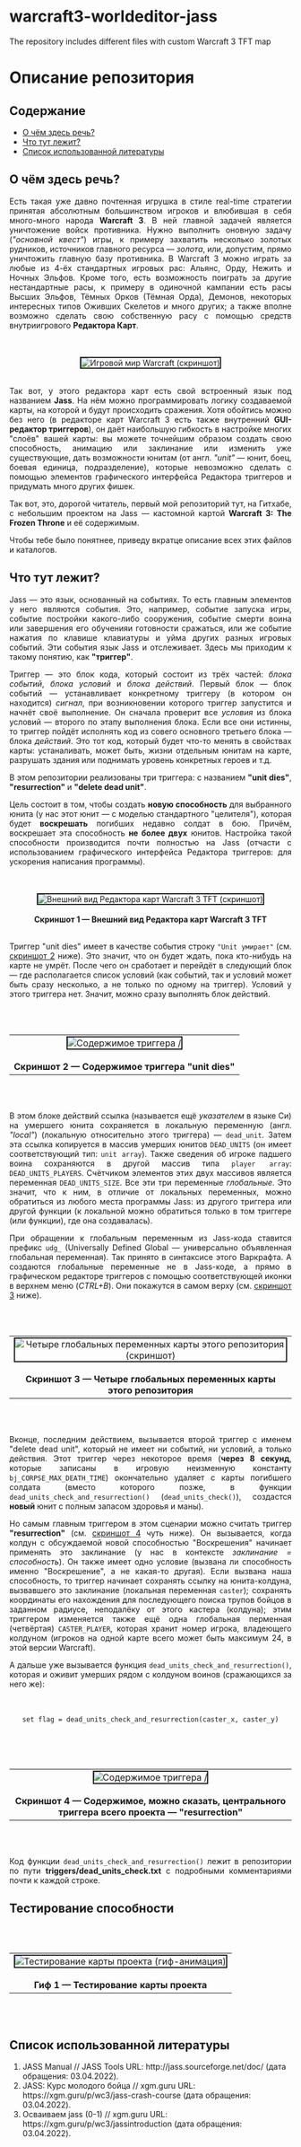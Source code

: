 # warcraft3-worldeditor-jass
 The repository includes different files with custom Warcraft 3 TFT map

<h1>Описание репозитория</h1>
<h2>Содержание</h2>
<p align="justify">
<ul>
 <li><a href="#head1">О чём здесь речь?</a></li>
 <li><a href="#head2">Что тут лежит?</a></li>
 <li><a href="#head3">Список использованной литературы</a></li>
</ul>
</p>

<h2 name="head1" id="head1">О чём здесь речь?</h2>
<p align="justify">Есть такая уже давно почтенная игрушка в стиле real-time стратегии принятая абсолютным большинством игроков и влюбившая в себя много-много народа <b>Warcraft 3</b>. В ней главной задачей является уничтожение войск противника. Нужно выполнить оновную задачу (<i>"основной квест"</i>) игры, к примеру захватить несколько золотых рудников, источников главного ресурса — <i>золота</i>, или, допустим, прямо уничтожить главную базу противника. В Warcraft 3 можно играть за любые из 4-ёх стандартных игровых рас: Альянс, Орду, Нежить и Ночных Эльфов. Кроме того, есть возможность поиграть за другие нестандартные расы, к примеру в одиночной кампании есть расы Высших Эльфов, Тёмных Орков (Тёмная Орда), Демонов, некоторых интересных типов Оживших Скелетов и много других; а также вполне возможно сделать свою собственную расу с помощью средств внутриигрового <b>Редактора Карт</b>.</p>

<p align="center"><br><br><img align="center" border="2" title="Игровой мир Warcraft" alt="Игровой мир Warcraft (скриншот)" src="img/WC3ScrnShot_040322_020554_01.png"></img><br><br></p>

<p align="justify">Так вот, у этого редактора карт есть свой встроенный язык под названием <b>Jass</b>. На нём можно программировать логику создаваемой карты, на которой и будут происходить сражения. Хотя обойтись можно без него (в редакторе карт Warcraft 3 есть также внутренний <b>GUI-редактор триггеров</b>), он даёт наибольшую гибкость в настройке многих "слоёв" вашей карты: вы можете точнейшим образом создать свою способность, анимацию или заклинание или изменить уже существующие, дать возможности юнитам (от англ. <i>"unit"</i> — юнит, боец, боевая единица, подразделение), которые невозможно сделать с помощью элементов графического интерфейса Редактора триггеров и придумать много других фишек.</p>

<p align="justify">Так вот, это, дорогой читатель, первый мой репозиторий тут, на Гитхабе, с небольшим проектом на Jass — кастомной картой <b>Warcraft 3: The Frozen Throne</b> и её содержимым.</p>

<p align="justify">Чтобы тебе было понятнее, приведу вкратце описание всех этих файлов и каталогов.</p>

<h2 name="head2" id="head2">Что тут лежит?</h2>
<p align="justify">Jass — это язык, основанный на событиях. То есть главным элементов у него являются события. Это, например, событие запуска игры, событие постройки какого-либо сооружения, событие смерти воина или завершения его обученияи готовности сражаться, или же событие нажатия по клавише клавиатуры и уйма других разных игровых событий. Эти события язык Jass и отслеживает. Здесь мы приходим к такому понятию, как <b>"триггер"</b>.</p>

<p align="justify">Триггер — это блок кода, который состоит из трёх частей: <i>блока событий</i>, <i>блока условий</i> и <i>блока действий</i>. Первый блок — блок событий — устанавливает конкретному триггеру (в котором он находится) <i>сигнал</i>, при возникновении которого триггер запустится и начнёт своё выполнение. Он сначала проверит все <i>условия</i> из блока условий — второго по этапу выполнения блока. Если все они истинны, то триггер пойдёт исполнять код из совего основного третьего блока — блока <i>действий</i>. Это тот код, который будет что-то менять в свойствах карты: устаналивать, может быть, жизни отдельным юнитам на карте, разрушать здания или поднимать уровень конкретных героев и т.д.</p>

<p align="justify">В этом репозитории реализованы три триггера: с названием <b>"unit dies"</b>, <b>"resurrection"</b> и <b>"delete dead unit"</b>.</p>

<p align="justify">Цель состоит в том, чтобы создать <b>новую способность</b> для выбранного юнита (у нас этот юнит — с моделью стандартного "целителя"), которая будет <b>воскрешать</b> погибших недавно солдат в бою. Причём, воскрешает эта способность <b>не более двух</b> юнитов. Настройка такой способности производится почти полностью на Jass (отчасти с использованием графического интерфейса Редактора триггеров: для ускорения написания программы).</p>

<p align="center"><br><br><img align="center" border="2" title="Внешний вид Редактора карт Warcraft 3 TFT" alt="Внешний вид Редактора карт Warcraft 3 TFT (скриншот)" src="img/Внешний вид Редактора карт Warcraft 3 TFT.jpg"></img><br><br><span align="center"><b>Скриншот 1 — Внешний вид Редактора карт Warcraft 3 TFT</b></span><br><br></p>

<p align="justify"> Триггер "unit dies" имеет в качестве события строку <code>"Unit умирает"</code> (см. <a href="#screen2">скриншот 2</a> ниже). Это значит, что он будет ждать, пока кто-нибудь на карте не умрёт. После чего он сработает и перейдёт в следующий блок — где располагается список условий (как событий, так и условий может быть сразу несколько, а не только по одному на триггер). Условий у этого триггера нет. Значит, можно сразу выполнять блок действий.
 
<p align="center"><br><br><table align="center"><tr><td align="center"><img name="screen2" id="screen2" align="center" border="2" title="Содержимое триггера /"unit dies/"" alt="Содержимое триггера /"unit dies/" (скриншот)" src="triggers/unit dies/screenshot.jpg"></img><br><br><span align="center"><b>Скриншот 2 — Содержимое триггера "unit dies"</b></span></td></tr></table><br><br></p>

<p align="justify">В этом блоке действий ссылка (называется ещё <i>указателем</i> в языке Си) на умершего юнита сохраняется в локальную переменную (англ. <i>"local"</i>) (локальную относительно этого триггера) — <code>dead_unit</code>. Затем эта ссылка копируется в массив умерших юнитов <code>DEAD_UNITS</code> (он имеет соответствующий тип: <code>unit array</code>). Также сведения об игроке падшего воина сохраняются в другой массив типа <code>player array</code>: <code>DEAD_UNITS_PLAYERS</code>. Счётчиком элементов этих двух массивов является переменная <code>DEAD_UNITS_SIZE</code>. Все эти три переменные <i>глобальные</i>. Это значит, что к ним, в отличие от локальных переменных, можно обратиться из любого места программы Jass: из другого триггера или другой функции (к локальной можно обратиться только в том триггере (или функции), где она создавалась).</p>

<p align="justify">При обращении к глобальным переменным из Jass-кода ставится префикс <code>udg_</code> (Universally Defined Global — универсально объявленная глобальная переменная). Так принято в синтаксисе этого Варкрафта. А создаются глобальные переменные не в Jass-коде, а прямо в графическом редакторе триггеров с помощью соответствующей иконки в верхнем меню (<i>CTRL+B</i>). Они покажутся в самом верху (см. <a href="#screen3">скриншот 3</a> ниже).</p>

<p align="center"><br><br><table align="center"><tr><td align="center"><img name="screen3" id="screen3" align="center" border="2" title="Четыре глобальных переменных карты этого репозитория" alt="Четыре глобальных переменных карты этого репозитория (скриншот)" src="globals//screenshot.jpg"></img><br><br><span align="center"><b>Скриншот 3 — Четыре глобальных переменных карты этого репозитория</b></span></td></tr></table><br><br></p>

<p align="justify">Вконце, последним действием, вызывается второй триггер с именем "delete dead unit", который не имеет ни событий, ни условий, а только действия. Этот триггер через некоторое время (<b>через 8 секунд</b>, которые записаны в игровую неизменную константу <code>bj_CORPSE_MAX_DEATH_TIME</code>) окончательно удаляет с карты погибшего солдата (вместо которого позже, в функции <code>dead_units_check_and_resurrection()</code> (<code>dead_units_check()</code>), создастся <b>новый</b> юнит с полным запасом здоровья и маны).</p>

<p align="justify">Но самым главным триггером в этом сценарии можно считать триггер <b>"resurrection"</b> (см. <a href="#screen4">скриншот 4</a> чуть ниже). Он вызывается, когда колдун с обсуждаемой новой способностью "Воскрешения" начинает применять это заклинание (у нас в контексте <i>заклинание = способность</i>). Он также имеет одно условие (вызвана ли способность именно "Воскрешение", а не какая-то другая). Если вызвана наша способность, то триггер начинает сохранять ссылку на юнита-колдуна, вызвавшего это заклинание (локальная переменная <code>caster</code>); сохранять координаты его нахождения для последующего поиска трупов бойцов в заданном радиусе, неподалёку от этого кастера (колдуна); этим триггером изменяется также ещё одна глобальная перменная (четвёртая) <code>CASTER_PLAYER</code>, которая хранит номер игрока, владеющего колдуном (игроков на одной карте всего может быть максимум 24, в этой версии Warcraft).</p>

<p align="justify">А дальше уже вызывается функция <code>dead_units_check_and_resurrection()</code>, которая и оживит умерших рядом с колдуном воинов (сражающихся за него же):
</p>
 <p align="center"><br><br><code>set flag = dead_units_check_and_resurrection(caster_x, caster_y)</code><br><br></p>

<p align="center"><br><br><table align="center"><tr><td align="center"><img name="screen4" id="screen4" align="center" border="2" title="Содержимое триггера /"resurrection/"" alt="Содержимое триггера /"resurrection/" (скриншот)" src="triggers/resurrection/screenshot.jpg"></img><br><br><span align="center"><b>Скриншот 4 — Содержимое, можно сказать, центрального триггера всего проекта — "resurrection"</b></span></td></tr></table><br><br></p>

<p align="justify">Код функции <code>dead_units_check_and_resurrection()</code> лежит в репозитории по пути <b>triggers/dead_units_check.txt</b> с подробными комментариями почти к каждой строке.</p>

<h2>Тестирование способности</h2>
<p align="center"><br><br><table align="center"><tr><td align="center"><img name="screen4" id="screen4" align="center" border="2" title="Тестирование карты проекта" alt="Тестирование карты проекта (гиф-анимация)" src="img/test.gif"></img><br><br><span align="center"><b>Гиф 1 — Тестирование карты проекта</b></span></td></tr></table><br><br></p>

<h2 name="head3" id="head3">Список использованной литературы</h2>
<p align="justify">
<ol>
 <li>JASS Manual // JASS Tools URL: http://jass.sourceforge.net/doc/ (дата обращения: 03.04.2022).</li>
 <li>JASS: Курс молодого бойца // xgm.guru URL: https://xgm.guru/p/wc3/jass-crash-course (дата обращения: 03.04.2022).</li>
 <li>Осваиваем jass (0-1) // xgm.guru URL: https://xgm.guru/p/wc3/jassintroduction (дата обращения: 03.04.2022).</li>
 </ol>
</p>

